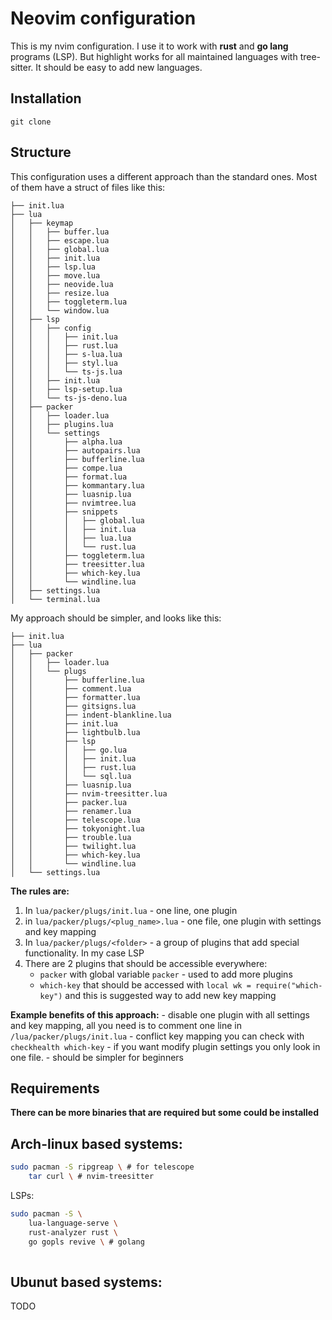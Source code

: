 # Neovim configuration

This is my nvim configuration. I use it to work with **rust** and **go lang** programs (LSP). But highlight works for all maintained languages with tree-sitter. It should be easy to add new languages.

## Installation

```
git clone 
```

## Structure

This configuration uses a different approach than the standard ones. Most of them have a struct of files like this:
```
├── init.lua
├── lua
│   ├── keymap
│   │   ├── buffer.lua
│   │   ├── escape.lua
│   │   ├── global.lua
│   │   ├── init.lua
│   │   ├── lsp.lua
│   │   ├── move.lua
│   │   ├── neovide.lua
│   │   ├── resize.lua
│   │   ├── toggleterm.lua
│   │   └── window.lua
│   ├── lsp
│   │   ├── config
│   │   │   ├── init.lua
│   │   │   ├── rust.lua
│   │   │   ├── s-lua.lua
│   │   │   ├── styl.lua
│   │   │   └── ts-js.lua
│   │   ├── init.lua
│   │   ├── lsp-setup.lua
│   │   └── ts-js-deno.lua
│   ├── packer
│   │   ├── loader.lua
│   │   ├── plugins.lua
│   │   └── settings
│   │       ├── alpha.lua
│   │       ├── autopairs.lua
│   │       ├── bufferline.lua
│   │       ├── compe.lua
│   │       ├── format.lua
│   │       ├── kommantary.lua
│   │       ├── luasnip.lua
│   │       ├── nvimtree.lua
│   │       ├── snippets
│   │       │   ├── global.lua
│   │       │   ├── init.lua
│   │       │   ├── lua.lua
│   │       │   └── rust.lua
│   │       ├── toggleterm.lua
│   │       ├── treesitter.lua
│   │       ├── which-key.lua
│   │       └── windline.lua
│   ├── settings.lua
│   └── terminal.lua
```

My approach should be simpler, and looks like this:
```
├── init.lua
├── lua
│   ├── packer
│   │   ├── loader.lua
│   │   └── plugs
│   │       ├── bufferline.lua
│   │       ├── comment.lua
│   │       ├── formatter.lua
│   │       ├── gitsigns.lua
│   │       ├── indent-blankline.lua
│   │       ├── init.lua
│   │       ├── lightbulb.lua
│   │       ├── lsp
│   │       │   ├── go.lua
│   │       │   ├── init.lua
│   │       │   ├── rust.lua
│   │       │   └── sql.lua
│   │       ├── luasnip.lua
│   │       ├── nvim-treesitter.lua
│   │       ├── packer.lua
│   │       ├── renamer.lua
│   │       ├── telescope.lua
│   │       ├── tokyonight.lua
│   │       ├── trouble.lua
│   │       ├── twilight.lua
│   │       ├── which-key.lua
│   │       └── windline.lua
│   └── settings.lua
```

**The rules are:**
1. In `lua/packer/plugs/init.lua` - one line, one plugin
2. in `lua/packer/plugs/<plug_name>.lua` - one file, one plugin with settings and key mapping
3. In `lua/packer/plugs/<folder>` - a group of plugins that add special functionality. In my case LSP 
4. There are 2 plugins that should be accessible everywhere:
    - `packer` with global variable `packer` - used to add more plugins
    - `which-key` that should be accessed with `local wk = require("which-key")` and this is suggested way to add new key mapping

**Example benefits of this approach:**
    - disable one plugin with all settings and key mapping, all you need is to comment one line in `/lua/packer/plugs/init.lua`
    - conflict key mapping you can check with `checkhealth which-key`
    - if you want modify plugin settings you only look in one file.
    - should be simpler for beginners 

## Requirements

__There can be more binaries that are required but some could be installed__

## Arch-linux based systems:

```bash
sudo pacman -S ripgreap \ # for telescope
    tar curl \ # nvim-treesitter
```

LSPs:
```bash
sudo pacman -S \
    lua-language-serve \
	rust-analyzer rust \
    go gopls revive \ # golang
	
```

## Ubunut based systems:

TODO
